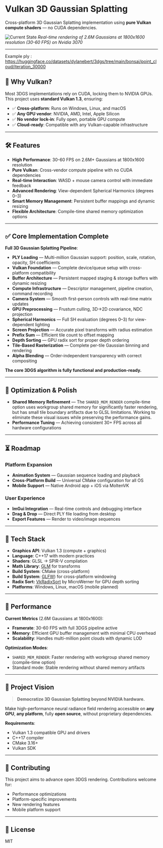 # Vulkan 3D Gaussian Splatting

Cross-platform 3D Gaussian Splatting implementation using **pure Vulkan compute shaders** — no CUDA dependencies.

![Current State](media/gaussian.gif)
*Real-time rendering of 2.6M Gaussians at 1800x1600 resolution (30-60 FPS) on Nvidia 3070*

---

Example ply : https://huggingface.co/datasets/dylanebert/3dgs/tree/main/bonsai/point_cloud/iteration_30000

## 🚀 Why Vulkan?

Most 3DGS implementations rely on CUDA, locking them to NVIDIA GPUs. This project uses **standard Vulkan 1.3**, ensuring:

- ✅ **Cross-platform**: Runs on Windows, Linux, and macOS
- ✅ **Any GPU vendor**: NVIDIA, AMD, Intel, Apple Silicon  
- ✅ **No vendor lock-in**: Fully open, portable GPU compute
- ✅ **Cloud-ready**: Compatible with any Vulkan-capable infrastructure

---

## 🛠️ Features

- **High Performance**: 30-60 FPS on 2.6M+ Gaussians at 1800x1600 resolution
- **Pure Vulkan**: Cross-vendor compute pipeline with no CUDA dependencies
- **Real-time Interaction**: WASD + mouse camera control with immediate feedback
- **Advanced Rendering**: View-dependent Spherical Harmonics (degrees 0–3)
- **Smart Memory Management**: Persistent buffer mappings and dynamic resizing
- **Flexible Architecture**: Compile-time shared memory optimization options

---

## ✅ Core Implementation Complete

**Full 3D Gaussian Splatting Pipeline**:
- **PLY Loading** — Multi-million Gaussian support: position, scale, rotation, opacity, SH coefficients
- **Vulkan Foundation** — Complete device/queue setup with cross-platform compatibility
- **Buffer Architecture** — Persistent mapped staging & storage buffers with dynamic resizing
- **Compute Infrastructure** — Descriptor management, pipeline creation, command recording
- **Camera System** — Smooth first-person controls with real-time matrix updates
- **GPU Preprocessing** — Frustum culling, 3D→2D covariance, NDC projection
- **Spherical Harmonics** — Full SH evaluation (degrees 0–3) for view-dependent lighting
- **Screen Projection** — Accurate pixel transforms with radius estimation
- **Prefix Sum** — Efficient tile count to offset mapping
- **Depth Sorting** — GPU radix sort for proper depth ordering
- **Tile-Based Rasterization** — Complete per-tile Gaussian binning and rendering
- **Alpha Blending** — Order-independent transparency with correct compositing


**The core 3DGS algorithm is fully functional and production-ready.**

---

## 🔄 Optimization & Polish

- **Shared Memory Refinement** — The `SHARED_MEM_RENDER` compile-time option uses workgroup shared memory for significantly faster rendering, but has small tile boundary artifacts due to GLSL limitations. Working to eliminate these visual issues while preserving the performance gains.
- **Performance Tuning** — Achieving consistent 30+ FPS across all hardware configurations

---

## ⏳ Roadmap

### Platform Expansion  
- **Animation System** — Gaussian sequence loading and playback
- **Cross-Platform Build** — Universal CMake configuration for all OS
- **Mobile Support** — Native Android app + iOS via MoltenVK

### User Experience
- **ImGui Integration** — Real-time controls and debugging interface
- **Drag & Drop** — Direct PLY file loading from desktop
- **Export Features** — Render to video/image sequences

---

## 🧰 Tech Stack

- **Graphics API**: Vulkan 1.3 (compute + graphics)
- **Language**: C++17 with modern practices
- **Shaders**: GLSL → SPIR-V compilation
- **Math Library**: [GLM](https://github.com/g-truc/glm) for transforms
- **Build System**: CMake (cross-platform)
- **Build System**: [GLFW](https://github.com/glfw/glfw)) for cross-platform windowing
- **Radix Sort:** [VkRadixSort](https://github.com/MircoWerner/VkRadixSort) by MicroWerner for GPU depth sorting
- **Platforms**: Windows, Linux, macOS (mobile planned)

---

## 🎯 Performance

**Current Metrics** (2.6M Gaussians at 1800x1600):
- **Framerate**: 30-60 FPS with full 3DGS pipeline active
- **Memory**: Efficient GPU buffer management with minimal CPU overhead
- **Scalability**: Handles multi-million point clouds with dynamic LOD

**Optimization Modes**:
- `SHARED_MEM_RENDER`: Faster rendering with workgroup shared memory (compile-time option)
- Standard mode: Stable rendering without shared memory artifacts

---

## 🧭 Project Vision

> **Democratize 3D Gaussian Splatting beyond NVIDIA hardware.**

Make high-performance neural radiance field rendering accessible on **any GPU**, **any platform**, fully **open source**, without proprietary dependencies.


**Requirements**:
- Vulkan 1.3 compatible GPU and drivers
- C++17 compiler
- CMake 3.16+
- Vulkan SDK

---

## 🤝 Contributing

This project aims to advance open 3DGS rendering. Contributions welcome for:
- Performance optimizations
- Platform-specific improvements  
- New rendering features
- Mobile platform support

---

## 📄 License

MIT 
